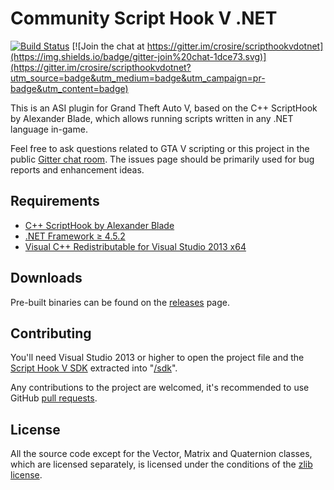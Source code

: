 Community Script Hook V .NET
============================

[![Build Status](https://ci.appveyor.com/api/projects/status/github/crosire/scripthookvdotnet?branch=dev_v2&svg=true)](https://ci.appveyor.com/project/crosire/scripthookvdotnet)
[![Join the chat at https://gitter.im/crosire/scripthookvdotnet](https://img.shields.io/badge/gitter-join%20chat-1dce73.svg)](https://gitter.im/crosire/scripthookvdotnet?utm_source=badge&utm_medium=badge&utm_campaign=pr-badge&utm_content=badge)

This is an ASI plugin for Grand Theft Auto V, based on the C++ ScriptHook by Alexander Blade, which allows running scripts written in any .NET language in-game.

Feel free to ask questions related to GTA V scripting or this project in the public [Gitter chat room](https://gitter.im/crosire/scripthookvdotnet). The issues page should be primarily used for bug reports and enhancement ideas.

## Requirements

* [C++ ScriptHook by Alexander Blade](http://www.dev-c.com/gtav/scripthookv/)
* [.NET Framework ≥ 4.5.2](https://www.microsoft.com/download/details.aspx?id=42642)
* [Visual C++ Redistributable for Visual Studio 2013 x64](https://www.microsoft.com/download/details.aspx?id=40784)

## Downloads

Pre-built binaries can be found on the [releases](https://github.com/crosire/scripthookvdotnet/releases) page.

## Contributing

You'll need Visual Studio 2013 or higher to open the project file and the [Script Hook V SDK](http://www.dev-c.com/gtav/scripthookv/) extracted into "[/sdk](/sdk)".

Any contributions to the project are welcomed, it's recommended to use GitHub [pull requests](https://help.github.com/articles/using-pull-requests/).

## License

All the source code except for the Vector, Matrix and Quaternion classes, which are licensed separately, is licensed under the conditions of the [zlib license](LICENSE.txt).
